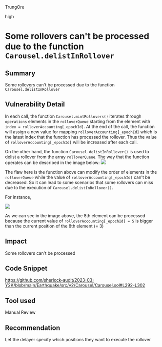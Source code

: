 TrungOre

high

# Some rollovers can't be processed due to the function `Carousel.delistInRollover`

## Summary
Some rollovers can't be processed due to the function `Carousel.delistInRollover`

## Vulnerability Detail
In each call, the function `Carousel.mintRollovers()` iterates through `operations` elements in the `rolloverQueue` starting from the element with `index = rolloverAccounting[_epochId]`. At the end of the call, the function will assign a new value for mapping `rolloverAccounting[_epochId]` which is the latest index that the function has processed the rollover. Thus the value of `rolloverAccounting[_epochId]` will be increased after each call. 

On the other hand, the function `Carousel.delistInRollover()` is used to delist a rollover from the array `rolloverQueue`. The way that the function operates can be described in the image below: 
![](https://i.imgur.com/2ChyLgg.png)

The flaw here is the function above can modify the order of elements in the `rolloverQueue` while the value of `rolloverAccounting[_epochId]` can't be decreased. So it can lead to some scenarios that some rollovers can miss due to the execution of `Carousel.delistInRollover()`.

For instance, 

![](https://i.imgur.com/JlLqDR4.png)

As we can see in the image above, the 8th element can be processed because the current value of `rolloverAccounting[_epochId] = 5` is bigger than the current position of the 8th element (= 3)


## Impact
Some rollovers can't be processed 

## Code Snippet
https://github.com/sherlock-audit/2023-03-Y2K/blob/main/Earthquake/src/v2/Carousel/Carousel.sol#L292-L302

## Tool used
Manual Review

## Recommendation
Let the delayer specify which positions they want to execute the rollover